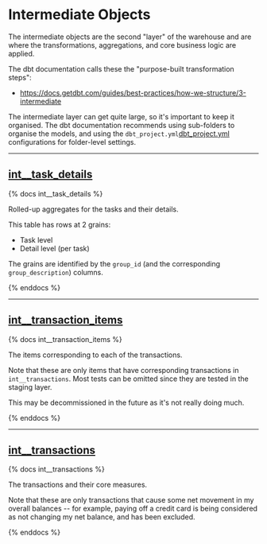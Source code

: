 # Intermediate Objects

The intermediate objects are the second "layer" of the warehouse and are where the transformations, aggregations, and core business logic are applied.

The dbt documentation calls these the "purpose-built transformation steps":

- https://docs.getdbt.com/guides/best-practices/how-we-structure/3-intermediate

The intermediate layer can get quite large, so it's important to keep it organised. The dbt documentation recommends using sub-folders to organise the models, and using the `dbt_project.yml`[dbt_project.yml](../../../dbt_project.yml) configurations for folder-level settings.

---

## [int\_\_task_details](int__task_details.sql)

{% docs int__task_details %}

Rolled-up aggregates for the tasks and their details.

This table has rows at 2 grains:

- Task level
- Detail level (per task)

The grains are identified by the `group_id` (and the corresponding `group_description`) columns.

{% enddocs %}

---

## [int\_\_transaction_items](int__transaction_items.sql)

{% docs int__transaction_items %}

The items corresponding to each of the transactions.

Note that these are only items that have corresponding transactions in `int__transactions`. Most tests can be omitted since they are tested in
the staging layer.

This may be decommissioned in the future as it's not really doing much.

{% enddocs %}

---

## [int\_\_transactions](int__transactions.sql)

{% docs int__transactions %}

The transactions and their core measures.

Note that these are only transactions that cause some net movement in my overall balances -- for example, paying off a credit card is being considered as not changing my net balance, and has been excluded.

{% enddocs %}
